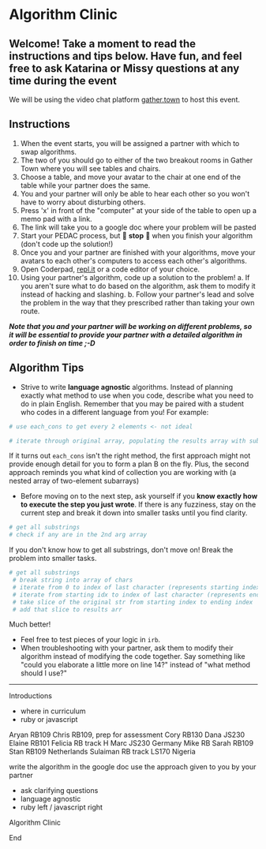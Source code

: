 # Algorithm Clinic

## Welcome! Take a moment to read the instructions and tips below. Have fun, and feel free to ask Katarina or Missy questions at any time during the event

We will be using the video chat platform [gather.town](http://gather.town) to host this event.

## Instructions

1. When the event starts, you will be assigned a partner with which to swap algorithms.
2. The two of you should go to either of the two breakout rooms in Gather Town where you will see tables and chairs.
3. Choose a table, and move your avatar to the chair at one end of the table while your partner does the same.
4. You and your partner will only be able to hear each other so you won't have to worry about disturbing others.
5. Press 'x' in front of the "computer" at your side of the table to open up a memo pad with a link.
6. The link will take you to a google doc where your problem will be pasted
7. Start your PEDAC process, but 🛑 **stop** 🛑 when you finish your algorithm (don't code up the solution!)
8. Once you and your partner are finished with your algorithms, move your avatars to each other's computers to access each other's algorithms.
9. Open Coderpad, [repl.it](http://repl.it) or a code editor of your choice.
10. Using your partner's algorithm, code up a solution to the problem!
    a. If you aren't sure what to do based on the algorithm, ask them to modify it instead of hacking and slashing.
    b. Follow your partner's lead and solve the problem in the way that they prescribed rather than taking your own route.

***Note that you and your partner will be working on different problems, so it will be essential to provide your partner with a detailed algorithm in order to finish on time ;-D***

## Algorithm Tips

- Strive to write **language agnostic** algorithms. Instead of planning exactly what method to use when you code, describe what you need to do in plain English. Remember that you may be paired with a student who codes in a different language from you! For example:

```ruby
# use each_cons to get every 2 elements <- not ideal

# iterate through original array, populating the results array with subarrays containing every combination of two consecutive elements <- good
```

If it turns out `each_cons` isn't the right method, the first approach might not provide enough detail for you to form a plan B on the fly. Plus, the second approach reminds you what kind of collection you are working with (a nested array of two-element subarrays)

- Before moving on to the next step, ask yourself if you **know exactly how to execute the step you just wrote**. If there is any fuzziness, stay on the current step and break it down into smaller tasks until you find clarity.

```ruby
# get all substrings 
# check if any are in the 2nd arg array
```

If you don't know how to get all substrings, don't move on! Break the problem into smaller tasks.

```ruby
# get all substrings
 # break string into array of chars
 # iterate from 0 to index of last character (represents starting index)
 # iterate from starting idx to index of last character (represents ending index)
 # take slice of the original str from starting index to ending index
 # add that slice to results arr
```

Much better!

- Feel free to test pieces of your logic in `irb`.
- When troubleshooting with your partner, ask them to modify their algorithm instead of modifying the code together. Say something like "could you elaborate a little more on line 14?" instead of "what method should I use?"

---

Introductions
- where in curriculum
- ruby or javascript

Aryan RB109
Chris RB109, prep for assessment
Cory RB130
Dana JS230
Elaine RB101
Felicia RB track
H
Marc JS230 Germany
Mike RB
Sarah RB109
Stan RB109 Netherlands
Sulaiman RB track LS170 Nigeria

write the algorithm in the google doc
use the approach given to you by your partner

- ask clarifying questions
- language agnostic
- ruby left / javascript right

Algorithm Clinic

End
